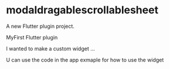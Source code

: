 # modaldragablescrollablesheet

A new Flutter plugin project.

MyFirst Flutter plugin 

I wanted to make a custom widget ...

U can use the code in the app exmaple for how to use the widget